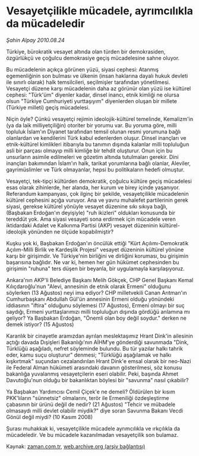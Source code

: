 # Vesayetçilikle mücadele, ayrımcılıkla da mücadeledir

*Şahin Alpay 2010.08.24*

<td class="columnist-detail">
<p>Türkiye, bürokratik vesayet altında olan türden bir demokrasiden, özgürlükçü ve çoğulcu demokrasiye geçiş mücadelesine sahne oluyor.</p>
<p>
<div id="haberMetinDiv">
<p> Bu mücadelenin açıkça görünen yüzü, siyasi cephesi: Atanmış egemenliğinin son bulması ve ülkenin (insan haklarına dayalı hukuk devleti ile sınırlı olarak) halk temsilcileri, seçilmişler tarafından yönetilmesi. Vesayetçi düzene karşı mücadelenin daha az görünür olan yüzü ise kültürel cephesi: "Türk'üm" diyenler kadar, dinsel inancı, etnik kimliği ne olursa olsun "Türkiye Cumhuriyeti yurttaşıyım" diyenlerden oluşan bir millete (Türkiye milleti) geçiş mücadelesi.
<p>Niçin öyle? Çünkü vesayetçi rejimin ideolojik-kültürel temelinde, Kemalizm'in (ya da laik milliyetçiliğin) otoriter bir yorumu var. Bu yoruma göre, milli topluluk İslam'ın Diyanet tarafından temsil olunan resmi yorumuna bağlı olanlardan ve kendilerini Türk kabul edenlerden oluşur. Dinsel inançları ve etnik-kültürel kimlikleri itibarıyla bu tanımın dışında kalanlar milli topluluğun asli bir parçası olmayıp milli kimliğe bir tehdit oluşturur. Onun için bu unsurların asimile edilmeleri ve gözetim altında tutulmaları gerekir. Dini inançları bakımından İslam'ın halk, tarikat yorumlarına bağlı olanlar, Aleviler, gayrimüslimler ve Türk olmayanlar, hepsi bu politikaların hedefi olmuştur.
<p>Vesayetçi, tek-tipçi kültürden demokratik, çoğulcu kültüre geçiş mücadelesi esas olarak zihinlerde, her alanda, her kurum ve birey içinde yaşanıyor. Referandum kampanyası, çok ilginç bir şekilde, vesayetçilikle mücadelenin kültürel cephesini açığa vuruyor. Ana ve yavru muhalefet partilerinin gerek siyasi, gerekse kültürel yönüyle vesayet düzenine sıkı sıkıya bağlı, (Başbakan Erdoğan'ın deyişiyle) "ruh ikizleri" oldukları konusunda bir tereddüt yok. Ama siyasi vesayeti sona erdirmek için mücadele veren iktidardaki Adalet ve Kalkınma Partisi (AKP) vesayet düzeninin kültürel-ideolojik yönünden ne ölçüde kopabilmiştir?
<p>Kuşku yok ki, Başbakan Erdoğan'ın öncülük ettiği "Kürt Açılımı-Demokratik Açılım-Milli Birlik ve Kardeşlik Projesi" vesayet düzeninin kültürel yönüne karşı bir girişimdir. Ve Türkiye'nin birliğini ve dirliğini koruması, bu girişimin başarısına bağlıdır. Ne var ki, hemen her gün hükümet cephesinden bu girişimin "ruhuna" ters düşen bir beyanla, bir uygulamayla karşılaşıyoruz.
<p>Ankara'nın AKP'li Belediye Başkanı Melih Gökçek, CHP Genel Başkanı Kemal Kılıçdaroğlu'nun "Alevi, annesinin de etnik olarak Ermeni" olduğunu söylerken (13 Ağustos) neyi ima ediyor? CHP milletvekili Canan Arıtman'ın Cumhurbaşkanı Abdullah Gül'ün annesinin Ermeni olduğu yönündeki iddiasının "iftira" olduğunu söylemesi (17 Ağustos), Ermeni olmayı bir suç saydığı, Ermeni yurttaşlarımızı milli topluluğun dışında gördüğü anlamına mı geliyor? Ya Başbakan Erdoğan, "Önemli olan boy değil soydur." derken ne demek istiyor? (15 Ağustos)
<p>Karanlık bir cinayetle aramızdan ayrılan meslektaşımız Hrant Dink'in ailesinin açtığı davada Dışişleri Bakanlığı'nın AİHM'ye gönderdiği savunmada "Dink, Türklüğü aşağıladı, nefret söyleminde bulundu. Bu tür yazılar halkı tahrik eder, kamu suçu oluşturur" denmesi; "Türklüğü aşağılamak ve halkı kışkırtmak" suçundan cezalandırılan Hrant Dink'e emsal olarak bir neo-Nazi ile Federal Alman hükümeti arasındaki davanın gösterilmesi, söz konusu bakanlığa yuvalanmış vesayetçilerin eseri olabilir. Peki, başında Ahmet Davutoğlu'nun olduğu bir bakanlıktan böylesi bir "savunma" nasıl çıkabilir?
<p>Ya Başbakan Yardımcısı Cemil Çiçek'e ne demeli? Öldürülen bir kısım PKK'lıların "sünnetsiz" olmalarını, terör ile Ermeniliği özdeşleştirme çabasının bir ürünü değil de nedir? (21 Ağustos) "Tehcir ve mübadele olmasaydı milli devlet olabilir miydik?" diye soran Savunma Bakanı Vecdi Gönül değil miydi? (10 Kasım 2008)
<p>Şurası muhakkak ki, vesayetçilikle mücadele ayrımcılıkla ve ırkçılıkla da mücadeledir. Ve bu mücadele kazanılmadan vesayetçilik son bulamaz.</p></p></p></p></p></p></p></p></div>
</p>
<a href="http://web.archive.org/web/20110105050243/mailto:s.alpay@zaman.com.tr">
</a></td>

Kaynak: [zaman.com.tr](http://zaman.com.tr/yazar.do?yazino=1019285), [web.archive.org (arşiv bağlantısı)](http://web.archive.org/web/20110105050243/http://www.zaman.com.tr/yazar.do?yazino=1019285)
